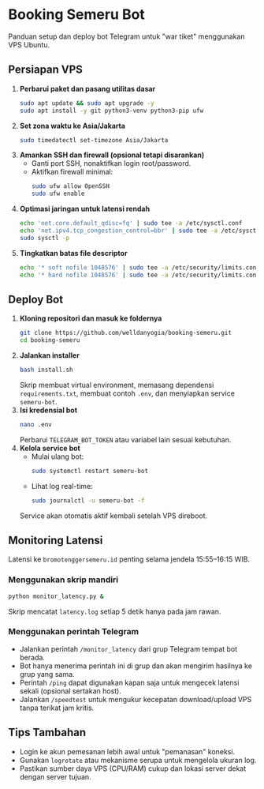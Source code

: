 # Booking Semeru Bot

Panduan setup dan deploy bot Telegram untuk "war tiket" menggunakan VPS Ubuntu.

## Persiapan VPS

1. **Perbarui paket dan pasang utilitas dasar**
   ```bash
   sudo apt update && sudo apt upgrade -y
   sudo apt install -y git python3-venv python3-pip ufw
   ```
2. **Set zona waktu ke Asia/Jakarta**
   ```bash
   sudo timedatectl set-timezone Asia/Jakarta
   ```
3. **Amankan SSH dan firewall (opsional tetapi disarankan)**
   - Ganti port SSH, nonaktifkan login root/password.
   - Aktifkan firewall minimal:
     ```bash
     sudo ufw allow OpenSSH
     sudo ufw enable
     ```
4. **Optimasi jaringan untuk latensi rendah**
   ```bash
   echo 'net.core.default_qdisc=fq' | sudo tee -a /etc/sysctl.conf
   echo 'net.ipv4.tcp_congestion_control=bbr' | sudo tee -a /etc/sysctl.conf
   sudo sysctl -p
   ```
5. **Tingkatkan batas file descriptor**
   ```bash
   echo '* soft nofile 1048576' | sudo tee -a /etc/security/limits.conf
   echo '* hard nofile 1048576' | sudo tee -a /etc/security/limits.conf
   ```

## Deploy Bot

1. **Kloning repositori dan masuk ke foldernya**
   ```bash
   git clone https://github.com/welldanyogia/booking-semeru.git
   cd booking-semeru
   ```
2. **Jalankan installer**
   ```bash
   bash install.sh
   ```
   Skrip membuat virtual environment, memasang dependensi `requirements.txt`, membuat contoh `.env`, dan menyiapkan service `semeru-bot`.
3. **Isi kredensial bot**
   ```bash
   nano .env
   ```
   Perbarui `TELEGRAM_BOT_TOKEN` atau variabel lain sesuai kebutuhan.
4. **Kelola service bot**
   - Mulai ulang bot:
     ```bash
     sudo systemctl restart semeru-bot
     ```
   - Lihat log real-time:
     ```bash
     sudo journalctl -u semeru-bot -f
     ```
   Service akan otomatis aktif kembali setelah VPS direboot.

## Monitoring Latensi

Latensi ke `bromotenggersemeru.id` penting selama jendela 15:55–16:15 WIB.

### Menggunakan skrip mandiri
```bash
python monitor_latency.py &
```
Skrip mencatat `latency.log` setiap 5 detik hanya pada jam rawan.

### Menggunakan perintah Telegram
- Jalankan perintah `/monitor_latency` dari grup Telegram tempat bot berada.
- Bot hanya menerima perintah ini di grup dan akan mengirim hasilnya ke grup yang sama.
- Perintah `/ping` dapat digunakan kapan saja untuk mengecek latensi sekali (opsional sertakan host).
- Jalankan `/speedtest` untuk mengukur kecepatan download/upload VPS tanpa terikat jam kritis.

## Tips Tambahan
- Login ke akun pemesanan lebih awal untuk "pemanasan" koneksi.
- Gunakan `logrotate` atau mekanisme serupa untuk mengelola ukuran log.
- Pastikan sumber daya VPS (CPU/RAM) cukup dan lokasi server dekat dengan server tujuan.
